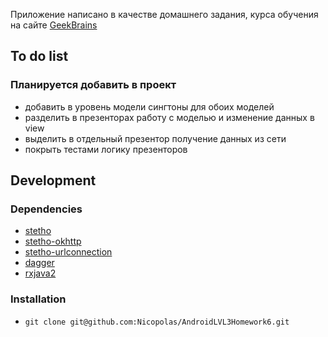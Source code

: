
Приложение написано в качестве домашнего задания, курса обучения на сайте [GeekBrains](https://geekbrains.ru/lessons/24182/homework/)

## To do list
### Планируется добавить в проект
- добавить в уровень модели сингтоны для обоих моделей
- разделить в презенторах работу с моделью и изменение данных в view
- выделить в отдельный презентор получение данных из сети
- покрыть тестами логику презенторов

## Development
### Dependencies

- [stetho](https://mvnrepository.com/artifact/com.facebook.stetho/stetho/)
- [stetho-okhttp](https://mvnrepository.com/artifact/com.facebook.stetho/stetho-okhttp3/)
- [stetho-urlconnection](https://mvnrepository.com/artifact/com.facebook.stetho/stetho-urlconnection/)
- [dagger](https://mvnrepository.com/artifact/com.google.dagger/dagger/)
- [rxjava2](https://mvnrepository.com/artifact/io.reactivex.rxjava2/rxandroid/)

### Installation

- `git clone git@github.com:Nicopolas/AndroidLVL3Homework6.git`